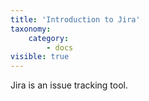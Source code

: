 ```yaml
---
title: 'Introduction to Jira'
taxonomy:
    category:
        - docs
visible: true
---
```

Jira is an issue tracking tool.


